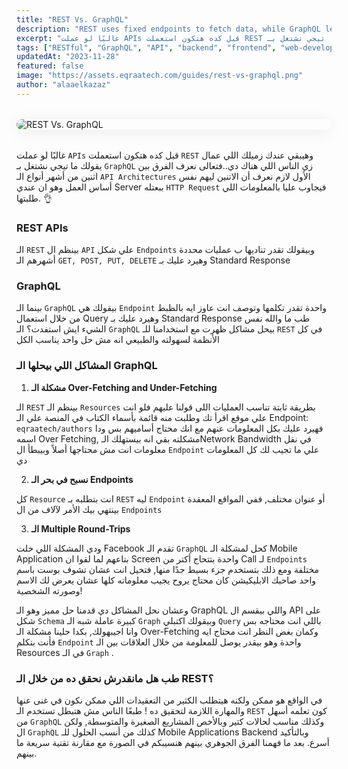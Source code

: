 ```yaml
---
title: "REST Vs. GraphQL"
description: "REST uses fixed endpoints to fetch data, while GraphQL lets clients request exactly what they need with a single query. This guide compares flexibility, performance, and use cases to help you choose the right API style."
excerpt: "غالبًا لو عملت APIs قبل كده هتكون استعملت REST وهيبقي عندك زميلك اللي عمال يقولك ما تيجي نشتغل بـ GraphQL زي الناس اللي هناك دي..فتعالى نعرف الفرق بين اثنين من أشهر أنواع الـ API Architectures."
tags: ["RESTful", "GraphQL", "API", "backend", "frontend", "web-development", "http"]
updatedAt: "2023-11-28"
featured: false
image: "https://assets.eqraatech.com/guides/rest-vs-graphql.png"
author: "alaaelkazaz"
---
```


<img src="https://assets.eqraatech.com/guides/rest-vs-graphql.png" alt="REST Vs. GraphQL" ondragstart="return false;" oncontextmenu="return false;" style="display: block; margin: 2rem auto; border-radius: 1rem; box-shadow: 0 4px 24px 0 rgba(0,0,0,0.08);" />

غالبًا لو عملت `APIs` قبل كده هتكون استعملت `REST` وهيبقي عندك زميلك اللي عمال يقولك ما تيجي نشتغل بـ `GraphQL` زي الناس اللي هناك دي..فتعالى نعرف الفرق بين اثنين من أشهر أنواع الـ `API Architectures` الأول لازم نعرف أن الاتنين ليهم نفس أساس العمل وهو ان عندي Server ببعتله `HTTP Request` فيجاوب عليا بالمعلومات اللي طلبتها. 👌 

### REST APIs

الـ `REST` بينظم ال `API` علي شكل `Endpoints` وبيقولك تقدر تناديها ب عمليات محددة أشهرهم الـ `GET, POST, PUT, DELETE` وهيرد عليك بـ Standard Response 

### GraphQL

بينما الـ `GraphQL` بيقولك هي `Endpoint` واحدة تقدر تكلمها وتوصف انت عاوز ايه بالظبط من خلال استعمال Query وهيرد عليك بـ Standard Response طب ما والله نفس الشيء ايش استفدت؟ الـ `GraphQL` بيحل مشاكل ظهرت مع استخدامنا للـ `REST` في كل الأنظمة لسهولته والطبيعي انه مش حل واحد يناسب الكل 

### المشاكل اللي بيحلها الـ GraphQL

1. **مشكلة الـ Over-Fetching and Under-Fetching**

الـ `REST` بينظم الـ `Resources` بطريقة ثابتة تناسب العمليات اللى قولنا عليهم فلو انت علي موقع اقرأ تك وطلبت منه قائمة بأسماء الكتاب في المنصة علي الـ Endpoint: `eqraatech/authors` فهيرد عليك بكل المعلومات عنهم مع انك محتاج أساميهم بس ودا اسمه Over Fetching, مشكلته بقي انه بيستهلك الـNetwork Bandwidth في نقل معلومات انت مش محتاجها أصلاً وبيبطأ ال `Endpoint` علي ما تجيب لك كل المعلومات دي 

2. **نسبح في بحر الـ Endpoints** 

كل `Resource` انت بتطلبه بـ `REST` ليه `Endpoint` أو عنوان مختلف, ففي المواقع المعقدة بينتهي بيك الأمر لآلاف من ال `Endpoints` 

3. **الـ Multiple Round-Trips** 

ودي المشكلة اللي خلت Facebook تقدم الـ `GraphQL` كحل لمشكلة الـ Mobile Application بتاعهم لما لقوا ان Screen واحدة بتتحاج أكتر من Call لـ `Endpoints` مختلفة ومع ذلك بتستخدم جزء بسيط جدًا منها, فتخيل انت عشان تشوف بوست باسم واحد صاحبك الابليكيشن كان محتاج يروح يجيب معلوماته كلها عشان يعرض لك الاسم وصورته الشخصية! 

وعشان نحل المشاكل دي قدمنا حل مميز وهو الـ GraphQL واللي بيقسم ال API على شكل `Schema` كبيرة عاملة شبه الـ `Graph` وبيقولك اكتبلي `Query` باللي انت محتاجه بس وانا اجيبهولك, بكدا حلينا مشكلة الـ Over-Fetching وكمان بغض النظر انت محتاج ايه فأنت بتكلم `Endpoint` واحدة وهو بيقدر يوصل للمعلومة من خلال العلاقات بين الـ Resources في الـ `Graph` . 

### طب هل مانقدرش نحقق ده من خلال الـ REST؟

في الواقع هو ممكن ولكنه هيتطلب الكثير من التعقيدات اللي ممكن نكون في غنى عنها والمهارة اللازمة لتحقيق ده ! طبعًا الناس مش هتبطل تستخدم الـ `REST` كون تعلمه أسهل من `GraphQL` وكذلك مناسب لحالات كتير وبالأخص المشاريع الصغيرة والمتوسطة, ولكن ال `GraphQL` كذلك من أنسب الحلول للـ Mobile Applications Backend وبالتأكيد أسرع. بعد ما فهمنا الفرق الجوهري بينهم هنسيبكم في الصورة مع مقارنة تقنية سريعة ما بينهم.